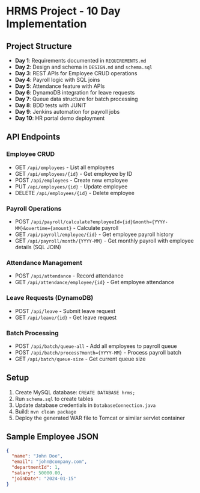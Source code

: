 # HRMS Project - 10 Day Implementation

## Project Structure
- **Day 1**: Requirements documented in `REQUIREMENTS.md`
- **Day 2**: Design and schema in `DESIGN.md` and `schema.sql`
- **Day 3**: REST APIs for Employee CRUD operations
- **Day 4**: Payroll logic with SQL joins
- **Day 5**: Attendance feature with APIs
- **Day 6**: DynamoDB integration for leave requests
- **Day 7**: Queue data structure for batch processing
- **Day 8**: BDD tests with JUNIT
- **Day 9**: Jenkins automation for payroll jobs
- **Day 10**: HR portal demo deployment

## API Endpoints

### Employee CRUD
- GET `/api/employees` - List all employees
- GET `/api/employees/{id}` - Get employee by ID
- POST `/api/employees` - Create new employee
- PUT `/api/employees/{id}` - Update employee
- DELETE `/api/employees/{id}` - Delete employee

### Payroll Operations
- POST `/api/payroll/calculate?employeeId={id}&month={YYYY-MM}&overtime={amount}` - Calculate payroll
- GET `/api/payroll/employee/{id}` - Get employee payroll history
- GET `/api/payroll/month/{YYYY-MM}` - Get monthly payroll with employee details (SQL JOIN)

### Attendance Management
- POST `/api/attendance` - Record attendance
- GET `/api/attendance/employee/{id}` - Get employee attendance

### Leave Requests (DynamoDB)
- POST `/api/leave` - Submit leave request
- GET `/api/leave/{id}` - Get leave request

### Batch Processing
- POST `/api/batch/queue-all` - Add all employees to payroll queue
- POST `/api/batch/process?month={YYYY-MM}` - Process payroll batch
- GET `/api/batch/queue-size` - Get current queue size

## Setup
1. Create MySQL database: `CREATE DATABASE hrms;`
2. Run `schema.sql` to create tables
3. Update database credentials in `DatabaseConnection.java`
4. Build: `mvn clean package`
5. Deploy the generated WAR file to Tomcat or similar servlet container

## Sample Employee JSON
```json
{
  "name": "John Doe",
  "email": "john@company.com",
  "departmentId": 1,
  "salary": 50000.00,
  "joinDate": "2024-01-15"
}
```
